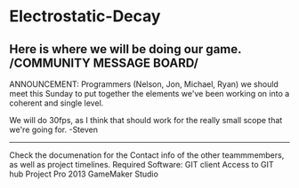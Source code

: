 Electrostatic-Decay
===================
Here is where we will be doing our game.
/COMMUNITY MESSAGE BOARD/
-------------------------
ANNOUNCEMENT: Programmers (Nelson, Jon, Michael, Ryan) we should meet this Sunday to put together the elements we've been working on into a coherent and single level.


We will do 30fps, as I think that should work for the really small scope that we're going for. -Steven

--------------------------






Check the documenation for the Contact info of the other teammmembers, as well as project timelines.
Required Software:
GIT client
Access to GIT hub
Project Pro 2013
GameMaker Studio
